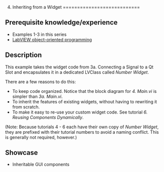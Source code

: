 4. Inheriting from a Widget
===========================

Prerequisite knowledge/experience
---------------------------------
- Examples 1-3 in this series
- [LabVIEW object-oriented programming](http://www.ni.com/white-paper/3573/en/)


Description
-----------
This example takes the widget code from 3a. Connecting a Signal to a Qt Slot
and encapsulates it in a dedicated LVClass called _Number Widget_.

There are a few reasons to do this:
- To keep code organized. Notice that the block diagram for _4. Main.vi_ is
  simpler than _3a. Main.vi_.
- To inherit the features of existing widgets, without having to rewriting it
  from scratch.
- To make it easy to re-use your custom widget code. See tutorial _6. Reusing
  Components Dynamically_.

(Note: Because tutorials 4 - 6 each have their own copy of _Number Widget_, they
are prefixed with their tutorial numbers to avoid a naming conflict. This is
generally not required, however.)


Showcase
--------
- Inheritable GUI components
